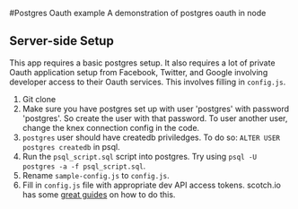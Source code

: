 #Postgres Oauth example
A demonstration of postgres oauth in node

## Server-side Setup
This app requires a basic postgres setup. It also requires a lot of private Oauth application setup from Facebook, Twitter, and Google involving developer access to their Oauth services. This involves filling in `config.js`.

1. Git clone
2. Make sure you have postgres set up with user 'postgres' with password 'postgres'. So create the user with that password. To user another user, change the knex connection config in the code.
4. `postgres` user should have createdb priviledges. To do so: `ALTER USER postgres createdb` in psql. 
5. Run the `psql_script.sql` script into postgres. Try using
    `psql -U postgres -a -f psql_script.sql`.
6. Rename `sample-config.js` to `config.js`.
7. Fill in `config.js` file with appropriate dev API access tokens. scotch.io has some [great guides](https://scotch.io/tutorials/easy-node-authentication-facebook) on how to do this.
